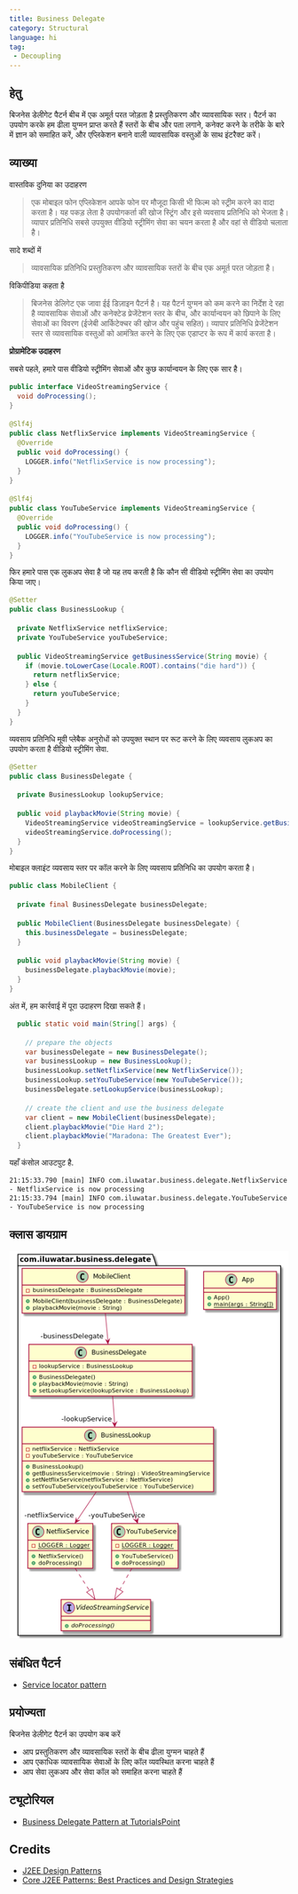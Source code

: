 ```yaml
---
title: Business Delegate
category: Structural
language: hi
tag:
 - Decoupling
---
```


## हेतु

बिजनेस डेलीगेट पैटर्न बीच में एक अमूर्त परत जोड़ता है
प्रस्तुतिकरण और व्यावसायिक स्तर। पैटर्न का उपयोग करके हम ढीला युग्मन प्राप्त करते हैं
स्तरों के बीच और पता लगाने, कनेक्ट करने के तरीके के बारे में ज्ञान को समाहित करें,
और एप्लिकेशन बनाने वाली व्यावसायिक वस्तुओं के साथ इंटरैक्ट करें।

## व्याख्या

वास्तविक दुनिया का उदाहरण

> एक मोबाइल फोन एप्लिकेशन आपके फोन पर मौजूदा किसी भी फिल्म को स्ट्रीम करने का वादा करता है। यह पकड़ लेता है
> उपयोगकर्ता की खोज स्ट्रिंग और इसे व्यवसाय प्रतिनिधि को भेजता है। व्यापार प्रतिनिधि
> सबसे उपयुक्त वीडियो स्ट्रीमिंग सेवा का चयन करता है और वहां से वीडियो चलाता है।

सादे शब्दों में

> व्यावसायिक प्रतिनिधि प्रस्तुतिकरण और व्यावसायिक स्तरों के बीच एक अमूर्त परत जोड़ता है।

विकिपीडिया कहता है

> बिजनेस डेलिगेट एक जावा ईई डिज़ाइन पैटर्न है। यह पैटर्न युग्मन को कम करने का निर्देश दे रहा है
> व्यावसायिक सेवाओं और कनेक्टेड प्रेजेंटेशन स्तर के बीच, और कार्यान्वयन को छिपाने के लिए
> सेवाओं का विवरण (ईजेबी आर्किटेक्चर की खोज और पहुंच सहित)। व्यापार प्रतिनिधि
> प्रेजेंटेशन स्तर से व्यावसायिक वस्तुओं को आमंत्रित करने के लिए एक एडाप्टर के रूप में कार्य करता है।

**प्रोग्रामेटिक उदाहरण**

सबसे पहले, हमारे पास वीडियो स्ट्रीमिंग सेवाओं और कुछ कार्यान्वयन के लिए एक सार है।

```java
public interface VideoStreamingService {
  void doProcessing();
}

@Slf4j
public class NetflixService implements VideoStreamingService {
  @Override
  public void doProcessing() {
    LOGGER.info("NetflixService is now processing");
  }
}

@Slf4j
public class YouTubeService implements VideoStreamingService {
  @Override
  public void doProcessing() {
    LOGGER.info("YouTubeService is now processing");
  }
}
```

फिर हमारे पास एक लुकअप सेवा है जो यह तय करती है कि कौन सी वीडियो स्ट्रीमिंग सेवा का उपयोग किया जाए।

```java
@Setter
public class BusinessLookup {

  private NetflixService netflixService;
  private YouTubeService youTubeService;

  public VideoStreamingService getBusinessService(String movie) {
    if (movie.toLowerCase(Locale.ROOT).contains("die hard")) {
      return netflixService;
    } else {
      return youTubeService;
    }
  }
}
```

व्यवसाय प्रतिनिधि मूवी प्लेबैक अनुरोधों को उपयुक्त स्थान पर रूट करने के लिए व्यवसाय लुकअप का उपयोग करता है
वीडियो स्ट्रीमिंग सेवा.

```java
@Setter
public class BusinessDelegate {

  private BusinessLookup lookupService;

  public void playbackMovie(String movie) {
    VideoStreamingService videoStreamingService = lookupService.getBusinessService(movie);
    videoStreamingService.doProcessing();
  }
}
```

मोबाइल क्लाइंट व्यवसाय स्तर पर कॉल करने के लिए व्यवसाय प्रतिनिधि का उपयोग करता है।

```java
public class MobileClient {

  private final BusinessDelegate businessDelegate;

  public MobileClient(BusinessDelegate businessDelegate) {
    this.businessDelegate = businessDelegate;
  }

  public void playbackMovie(String movie) {
    businessDelegate.playbackMovie(movie);
  }
}
```

अंत में, हम कार्रवाई में पूरा उदाहरण दिखा सकते हैं।

```java
  public static void main(String[] args) {

    // prepare the objects
    var businessDelegate = new BusinessDelegate();
    var businessLookup = new BusinessLookup();
    businessLookup.setNetflixService(new NetflixService());
    businessLookup.setYouTubeService(new YouTubeService());
    businessDelegate.setLookupService(businessLookup);

    // create the client and use the business delegate
    var client = new MobileClient(businessDelegate);
    client.playbackMovie("Die Hard 2");
    client.playbackMovie("Maradona: The Greatest Ever");
  }
```

यहाँ कंसोल आउटपुट है.

```
21:15:33.790 [main] INFO com.iluwatar.business.delegate.NetflixService - NetflixService is now processing
21:15:33.794 [main] INFO com.iluwatar.business.delegate.YouTubeService - YouTubeService is now processing
```

## क्लास डायग्राम

![alt text](../../../business-delegate/etc/business-delegate.urm.png "Business Delegate")

## संबंधित पैटर्न

* [Service locator pattern](https://java-design-patterns.com/patterns/service-locator/)

## प्रयोज्यता

बिजनेस डेलीगेट पैटर्न का उपयोग कब करें

* आप प्रस्तुतिकरण और व्यावसायिक स्तरों के बीच ढीला युग्मन चाहते हैं
* आप एकाधिक व्यावसायिक सेवाओं के लिए कॉल व्यवस्थित करना चाहते हैं
* आप सेवा लुकअप और सेवा कॉल को समाहित करना चाहते हैं

## ट्यूटोरियल

* [Business Delegate Pattern at TutorialsPoint](https://www.tutorialspoint.com/design_pattern/business_delegate_pattern.htm)

## Credits

* [J2EE Design Patterns](https://www.amazon.com/gp/product/0596004273/ref=as_li_tl?ie=UTF8&camp=1789&creative=9325&creativeASIN=0596004273&linkCode=as2&tag=javadesignpat-20&linkId=48d37c67fb3d845b802fa9b619ad8f31)
* [Core J2EE Patterns: Best Practices and Design Strategies](https://www.amazon.com/gp/product/0130648841/ref=as_li_qf_asin_il_tl?ie=UTF8&tag=javadesignpat-20&creative=9325&linkCode=as2&creativeASIN=0130648841&linkId=a0100de2b28c71ede8db1757fb2b5947)
